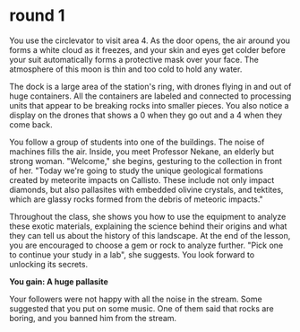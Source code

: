 # round 1

You use the circlevator to visit area 4. As the door opens, the air around you forms a white cloud as it freezes, and your skin and eyes get colder before your suit automatically forms a protective mask over your face. The atmosphere of this moon is thin and too cold to hold any water.

The dock is a large area of the station's ring, with drones flying in and out of huge containers. All the containers are labeled and connected to processing units that appear to be breaking rocks into smaller pieces. You also notice a display on the drones that shows a 0 when they go out and a 4 when they come back.

You follow a group of students into one of the buildings. The noise of machines fills the air. Inside, you meet Professor Nekane, an elderly but strong woman. "Welcome," she begins, gesturing to the collection in front of her. "Today we're going to study the unique geological formations created by meteorite impacts on Callisto. These include not only impact diamonds, but also pallasites with embedded olivine crystals, and tektites, which are glassy rocks formed from the debris of meteoric impacts."

Throughout the class, she shows you how to use the equipment to analyze these exotic materials, explaining the science behind their origins and what they can tell us about the history of this landscape. At the end of the lesson, you are encouraged to choose a gem or rock to analyze further. "Pick one to continue your study in a lab", she suggests. You look forward to unlocking its secrets.

**You gain: A huge pallasite**

Your followers were not happy with all the noise in the stream. Some suggested that you put on some music. One of them said that rocks are boring, and you banned him from the stream.